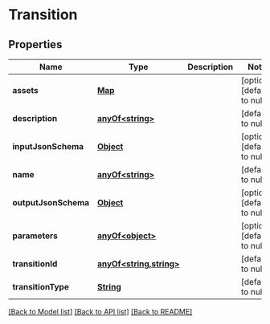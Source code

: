 # Transition
## Properties

Name | Type | Description | Notes
------------ | ------------- | ------------- | -------------
**assets** | [**Map**](object.md) |  | [optional] [default to null]
**description** | [**anyOf&lt;string&gt;**](anyOf&lt;string&gt;.md) |  | [default to null]
**inputJsonSchema** | [**Object**](.md) |  | [optional] [default to null]
**name** | [**anyOf&lt;string&gt;**](anyOf&lt;string&gt;.md) |  | [default to null]
**outputJsonSchema** | [**Object**](.md) |  | [optional] [default to null]
**parameters** | [**anyOf&lt;object&gt;**](anyOf&lt;object&gt;.md) |  | [optional] [default to null]
**transitionId** | [**anyOf&lt;string,string&gt;**](anyOf&lt;string,string&gt;.md) |  | [default to null]
**transitionType** | [**String**](string.md) |  | [default to null]

[[Back to Model list]](../README.md#documentation-for-models) [[Back to API list]](../README.md#documentation-for-api-endpoints) [[Back to README]](../README.md)

